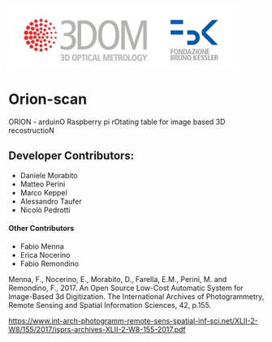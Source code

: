 ![](logo.jpg "3DOM")

# Orion-scan
ORION - arduinO Raspberry pi rOtating table for image based 3D recostructioN

## Developer Contributors:
* Daniele Morabito
* Matteo Perini
* Marco Keppel
* Alessandro Taufer
* Nicolò Pedrotti

#### Other Contributors
* Fabio Menna
* Erica Nocerino
* Fabio Remondino

Menna, F., Nocerino, E., Morabito, D., Farella, E.M., Perini, M. and Remondino, F., 2017. An Open Source Low-Cost Automatic System for Image-Based 3d Digitization. The International Archives of Photogrammetry, Remote Sensing and Spatial Information Sciences, 42, p.155.

https://www.int-arch-photogramm-remote-sens-spatial-inf-sci.net/XLII-2-W8/155/2017/isprs-archives-XLII-2-W8-155-2017.pdf
